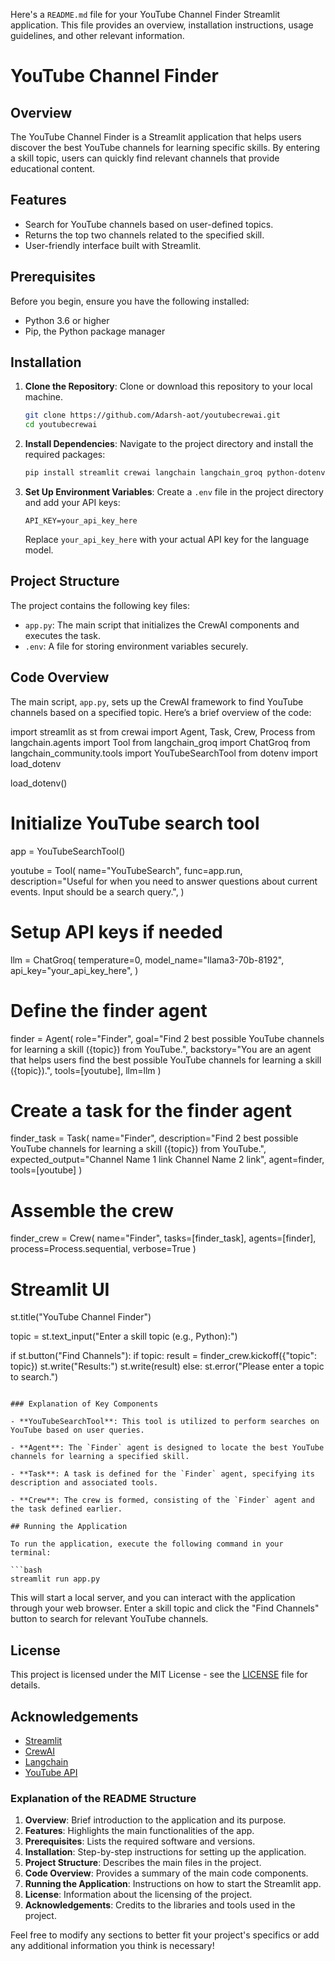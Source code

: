 Here's a `README.md` file for your YouTube Channel Finder Streamlit application. This file provides an overview, installation instructions, usage guidelines, and other relevant information.


# YouTube Channel Finder

## Overview

The YouTube Channel Finder is a Streamlit application that helps users discover the best YouTube channels for learning specific skills. By entering a skill topic, users can quickly find relevant channels that provide educational content.

## Features

- Search for YouTube channels based on user-defined topics.
- Returns the top two channels related to the specified skill.
- User-friendly interface built with Streamlit.

## Prerequisites

Before you begin, ensure you have the following installed:

- Python 3.6 or higher
- Pip, the Python package manager

## Installation

1. **Clone the Repository**: 
   Clone or download this repository to your local machine.

   ```bash
   git clone https://github.com/Adarsh-aot/youtubecrewai.git
   cd youtubecrewai
   ```

2. **Install Dependencies**: 
   Navigate to the project directory and install the required packages:

   ```bash
   pip install streamlit crewai langchain langchain_groq python-dotenv
   ```

3. **Set Up Environment Variables**: 
   Create a `.env` file in the project directory and add your API keys:

   ```
   API_KEY=your_api_key_here
   ```

   Replace `your_api_key_here` with your actual API key for the language model.

## Project Structure

The project contains the following key files:

- `app.py`: The main script that initializes the CrewAI components and executes the task.
- `.env`: A file for storing environment variables securely.

## Code Overview

The main script, `app.py`, sets up the CrewAI framework to find YouTube channels based on a specified topic. Here’s a brief overview of the code:


import streamlit as st
from crewai import Agent, Task, Crew, Process
from langchain.agents import Tool
from langchain_groq import ChatGroq
from langchain_community.tools import YouTubeSearchTool
from dotenv import load_dotenv

load_dotenv()

# Initialize YouTube search tool
app = YouTubeSearchTool()

youtube = Tool(
    name="YouTubeSearch",
    func=app.run,
    description="Useful for when you need to answer questions about current events. Input should be a search query.",
)

# Setup API keys if needed
llm = ChatGroq(
    temperature=0,
    model_name="llama3-70b-8192",
    api_key="your_api_key_here",
)

# Define the finder agent
finder = Agent(
    role="Finder",
    goal="Find 2 best possible YouTube channels for learning a skill ({topic}) from YouTube.",
    backstory="You are an agent that helps users find the best possible YouTube channels for learning a skill ({topic}).",
    tools=[youtube],
    llm=llm 
)

# Create a task for the finder agent
finder_task = Task(
    name="Finder",
    description="Find 2 best possible YouTube channels for learning a skill ({topic}) from YouTube.",
    expected_output="Channel Name 1 link Channel Name 2 link",
    agent=finder,
    tools=[youtube]
)

# Assemble the crew
finder_crew = Crew(
    name="Finder",
    tasks=[finder_task],
    agents=[finder], 
    process=Process.sequential,
    verbose=True
)

# Streamlit UI
st.title("YouTube Channel Finder")

topic = st.text_input("Enter a skill topic (e.g., Python):")

if st.button("Find Channels"):
    if topic:
        result = finder_crew.kickoff({"topic": topic})
        st.write("Results:")
        st.write(result)
    else:
        st.error("Please enter a topic to search.")
```

### Explanation of Key Components

- **YouTubeSearchTool**: This tool is utilized to perform searches on YouTube based on user queries.
  
- **Agent**: The `Finder` agent is designed to locate the best YouTube channels for learning a specified skill.

- **Task**: A task is defined for the `Finder` agent, specifying its description and associated tools.

- **Crew**: The crew is formed, consisting of the `Finder` agent and the task defined earlier.

## Running the Application

To run the application, execute the following command in your terminal:

```bash
streamlit run app.py
```

This will start a local server, and you can interact with the application through your web browser. Enter a skill topic and click the "Find Channels" button to search for relevant YouTube channels.

## License

This project is licensed under the MIT License - see the [LICENSE](LICENSE) file for details.

## Acknowledgements

- [Streamlit](https://streamlit.io/)
- [CrewAI](https://crewai.com/)
- [Langchain](https://langchain.com/)
- [YouTube API](https://developers.google.com/youtube/v3)



### Explanation of the README Structure

1. **Overview**: Brief introduction to the application and its purpose.
2. **Features**: Highlights the main functionalities of the app.
3. **Prerequisites**: Lists the required software and versions.
4. **Installation**: Step-by-step instructions for setting up the application.
5. **Project Structure**: Describes the main files in the project.
6. **Code Overview**: Provides a summary of the main code components.
7. **Running the Application**: Instructions on how to start the Streamlit app.
8. **License**: Information about the licensing of the project.
9. **Acknowledgements**: Credits to the libraries and tools used in the project.

Feel free to modify any sections to better fit your project's specifics or add any additional information you think is necessary!
